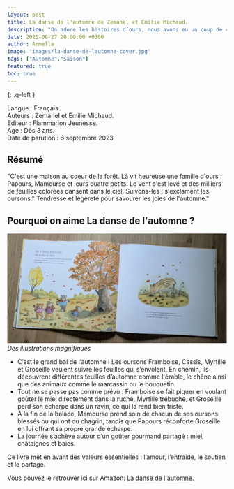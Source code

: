 ```yaml
---
layout: post
title: La danse de l'automne de Zemanel et Émilie Michaud. 
description: "On adore les histoires d’ours, nous avons eu un coup de cœur pour ce livre automnal où les oursons s’élancent à la suite des feuilles qui s’envolent."
date: 2025-08-27 20:00:00 +0300
author: Armelle
image: 'images/la-danse-de-lautomne-cover.jpg'
tags: ["Automne","Saison"]
featured: true
toc: true
---
```


{: .q-left }

Langue : Français.  
Auteurs : Zemanel et Émilie Michaud.   
Editeur : Flammarion Jeunesse.               
Age : Dès 3 ans.                            
Date de parution : 6 septembre 2023         

## Résumé

"C'est une maison au coeur de la forêt. Là vit heureuse une famille d'ours : Papours, Mamourse et leurs quatre petits. Le vent s'est levé et des milliers de feuilles colorées dansent dans le ciel. Suivons-les ! s'exclament les oursons." Tendresse et légèreté pour savourer les joies de l'automne."

## Pourquoi on aime La danse de l'automne ?

![Des illustrations magnifiques](images/la-danse-de-lautomne-int.jpg)
*Des illustrations magnifiques*

- C’est le grand bal de l’automne ! Les oursons Framboise, Cassis, Myrtille et Groseille veulent suivre les feuilles qui s’envolent. En chemin, ils découvrent différentes feuilles d’automne comme l'érable, le chêne  ainsi que des animaux comme le marcassin ou le bouquetin.
- Tout ne se passe pas comme prévu : Framboise se fait piquer en voulant goûter le miel directement dans la ruche, Myrtille trébuche, et Groseille perd son écharpe dans un ravin, ce qui la rend bien triste.
- À la fin de la balade, Mamourse prend soin de chacun de ses oursons blessés ou qui ont du chagrin, tandis que Papours réconforte Groseille en lui offrant sa propre grande écharpe.
- La journée s’achève autour d’un goûter gourmand partagé : miel, châtaignes et baies.

Ce livre met en avant des valeurs essentielles : l’amour, l’entraide, le soutien et le partage.

Vous pouvez le retrouver ici sur Amazon: [La danse de l'automne](https://amzn.to/47ASHZ5).



